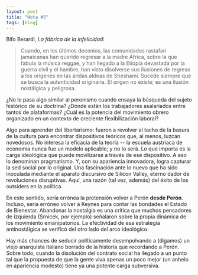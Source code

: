 ```yaml
---
layout: post
title: "Nota #5"
tags: [blog]
---
```


Bifo Berardi, _La fábrica de la infelicidad_:

> Cuando, en los últimos decenios, las comunidades rastafari jamaicanas han querido regresar a la madre África, sobre la que fabula la música reggae, y han llegado a la Etiopía devastada por la guerra civil y el hambre, han visto disolverse sus ilusiones de regreso a los orígenes en las áridas aldeas de Sheshami. Sucede siempre que se busca la autenticidad originaria. El origen no existe; es una ilusión nostálgica y peligrosa.

¿No le pasa algo similar al peronismo cuando ensaya la búsqueda del sujeto histórico de su doctrina? ¿Dónde están los trabajadores asalariados entre tantos de plataformas? ¿Cuál es la potencia del movimiento obrero organizado en un contexto de creciente flexibilización laboral?

Algo para aprender del libertarismo: fueron a revolver el tacho de la basura de la cultura para encontrar dispositivos teóricos que, al menos, luzcan novedosos. No interesa la eficacia de la teoría -- la escuela austríaca de economía nunca fue un modelo aplicable; y no lo será. Lo que importa es la carga ideológica que puede movilizarse a través de ese dispositivo. A eso lo denominan pragmatismo. Y, con su apariencia innovadora, logra capturar la sed social por lo original. Una fascinación ante lo nuevo que ha sido inoculada mediante el aparato discursivo de Silicon Valley, eterno dador de revoluciones disruptivas. Aquí, una razón (tal vez, además) del éxito de los outsiders en la política.

En este sentido, sería errónea la pretensión volver a Perón **desde Perón**. Incluso, sería erróneo volver a Keynes para contar las bondades el Estado de Bienestar. Abandonar la nostalgia es una crítica que muchos pensadores de izquierda (Srnicek, por ejemplo) señalaron sobre la propia dinámica de los movimiento emanipatorios. La efectividad de esa estrategia antinostálgica se verificó del otro lado del arco ideológico.

Hay más chances de seducir políticamente desempolvando a (digamos) un viejo anarquista italiano borrado de la historia que recordando a Perón. Sobre todo, cuando la disolución del contrato social ha llegado a un punto tal que la propuesta de que la gente viva apenas un poco mejor (un anhelo en apariencia modesto) tiene ya una potente carga subversiva.